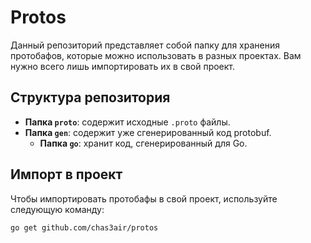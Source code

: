 # Protos

Данный репозиторий представляет собой папку для хранения протобафов, которые можно использовать в разных проектах. Вам нужно всего лишь импортировать их в свой проект.

## Структура репозитория

- **Папка `proto`**: содержит исходные `.proto` файлы.
- **Папка `gen`**: содержит уже сгенерированный код protobuf. 
  - **Папка `go`**: хранит код, сгенерированный для Go.

## Импорт в проект

Чтобы импортировать протобафы в свой проект, используйте следующую команду:

```bash
go get github.com/chas3air/protos
```